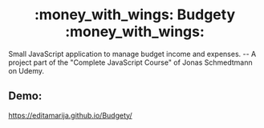 <h1 align="center">
  :money_with_wings: Budgety :money_with_wings:
</h1>
Small JavaScript application to manage budget income and expenses.  
--
A project part of the "Complete JavaScript Course" of Jonas Schmedtmann on Udemy.

## Demo:
https://editamarija.github.io/Budgety/
